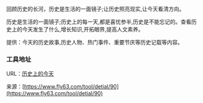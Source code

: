 回顾历史的长河，历史是生活的一面镜子;让历史照亮现实,让今天看清方向。

历史是生活的一面镜子;历史上的每一天,都是喜忧参半,历史是不能忘记的。查看历史上的今天发生了什么,增长知识,开拓眼界,提高人文素养。

提供：今天的历史故事,历史人物、热门事件、重要节庆等历史记载等内容。

### 工具地址
URL：[历史上的今天](https://www.fly63.com/php/todayHistory/)

来源：[https://www.fly63.com/tool/detial/90](https://www.fly63.com/tool/detial/90)
